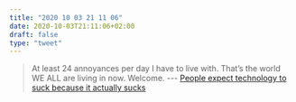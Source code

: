 ```yaml
---
title: "2020 10 03 21 11 06"
date: 2020-10-03T21:11:06+02:00
draft: false
type: "tweet"
---
```

> At least 24 annoyances per day I have to live with. That’s the world WE ALL are living in now. Welcome. --- [People expect technology to suck because it actually sucks](https://tonsky.me/blog/tech-sucks/)
